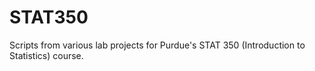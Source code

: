 # STAT350
Scripts from various lab projects for Purdue's STAT 350 (Introduction to Statistics) course.
